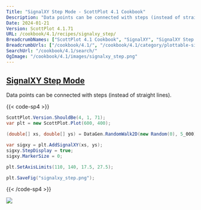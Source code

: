 ```yaml
---
Title: "SignalXY Step Mode - ScottPlot 4.1 Cookbook"
Description: "Data points can be connected with steps (instead of straight lines)."
Date: 2024-01-21
Version: ScottPlot 4.1.71
URL: /cookbook/4.1/recipes/signalxy_step/
BreadcrumbNames: ["ScottPlot 4.1 Cookbook", "SignalXY", "SignalXY Step Mode"]
BreadcrumbUrls: ["/cookbook/4.1/", "/cookbook/4.1/category/plottable-signalxy", "/cookbook/4.1/recipes/signalxy_step/"]
SearchUrl: "/cookbook/4.1/search/"
OgImage: "/cookbook/4.1/images/signalxy_step.png"
---
```


<h2><a id='signalxy-step-mode' href='/cookbook/4.1/recipes/signalxy_step/'>SignalXY Step Mode</a></h2>

Data points can be connected with steps (instead of straight lines).

{{< code-sp4 >}}

```cs
ScottPlot.Version.ShouldBe(4, 1, 71);
var plt = new ScottPlot.Plot(600, 400);

(double[] xs, double[] ys) = DataGen.RandomWalk2D(new Random(0), 5_000);

var sigxy = plt.AddSignalXY(xs, ys);
sigxy.StepDisplay = true;
sigxy.MarkerSize = 0;

plt.SetAxisLimits(110, 140, 17.5, 27.5);

plt.SaveFig("signalxy_step.png");
```

{{< /code-sp4 >}}

<img src='../../images/signalxy_step.png' class='d-block mx-auto my-5' />



